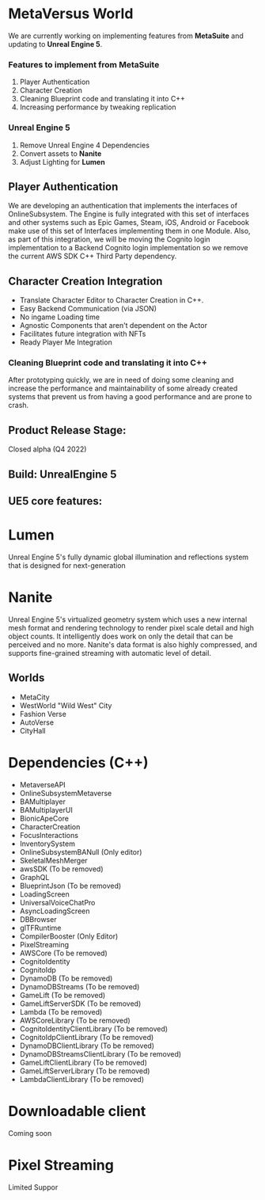 # MetaVersus World

We are currently working on implementing features from **MetaSuite** and updating to **Unreal Engine 5**.

### Features to implement from MetaSuite

1. Player Authentication
2. Character Creation
3. Cleaning Blueprint code and translating it into C++
4. Increasing performance by tweaking replication

### Unreal Engine 5

1. Remove Unreal Engine 4 Dependencies
2. Convert assets to **Nanite**
3. Adjust Lighting for **Lumen**


## Player Authentication

We are developing an authentication that implements the interfaces of OnlineSubsystem. The Engine is fully integrated with this set of interfaces and other systems such as Epic Games, Steam, iOS, Android or Facebook make use of this set of Interfaces implementing them in one Module. Also, as part of this integration, we will be moving the Cognito login implementation to a Backend Cognito login implementation so we remove the current AWS SDK C++ Third Party dependency.

## Character Creation Integration

- Translate Character Editor to Character Creation in C++.
- Easy Backend Communication (via JSON)
- No ingame Loading time
- Agnostic Components that aren't dependent on the Actor
- Facilitates future integration with NFTs
- Ready Player Me Integration

### Cleaning Blueprint code and translating it into C++

After prototyping quickly, we are in need of doing some cleaning and increase the performance and maintainability of some already created systems that prevent us from having a good performance and are prone to crash.

## Product Release Stage: 
Closed alpha (Q4 2022)

## Build: UnrealEngine 5

## UE5 core features:

# Lumen
Unreal Engine 5's fully dynamic global illumination and reflections system that is designed for next-generation

# Nanite

Unreal Engine 5's virtualized geometry system which uses a new internal mesh format and rendering technology to render pixel scale detail and high object counts. It intelligently does work on only the detail that can be perceived and no more. Nanite's data format is also highly compressed, and supports fine-grained streaming with automatic level of detail.

## Worlds

- MetaCity
- WestWorld "Wild West" City
- Fashion Verse
- AutoVerse
- CityHall

# Dependencies (C++)

- MetaverseAPI
- OnlineSubsystemMetaverse
- BAMultiplayer
- BAMultiplayerUI
- BionicApeCore
- CharacterCreation
- FocusInteractions
- InventorySystem
- OnlineSubsystemBANull (Only editor)
- SkeletalMeshMerger
- awsSDK (To be removed)
- GraphQL
- BlueprintJson (To be removed)
- LoadingScreen
- UniversalVoiceChatPro
- AsyncLoadingScreen
- DBBrowser
- glTFRuntime
- CompilerBooster (Only Editor)
- PixelStreaming
- AWSCore (To be removed)
- CognitoIdentity
- CognitoIdp
- DynamoDB (To be removed)
- DynamoDBStreams (To be removed)
- GameLift (To be removed)
- GameLiftServerSDK (To be removed)
- Lambda (To be removed)
- AWSCoreLibrary (To be removed)
- CognitoIdentityClientLibrary (To be removed)
- CognitoIdpClientLibrary (To be removed)
- DynamoDBClientLibrary (To be removed)
- DynamoDBStreamsClientLibrary (To be removed)
- GameLiftClientLibrary (To be removed)
- GameLiftServerLibrary (To be removed)
- LambdaClientLibrary (To be removed)

# Downloadable client

Coming soon

# Pixel Streaming

Limited Suppor
